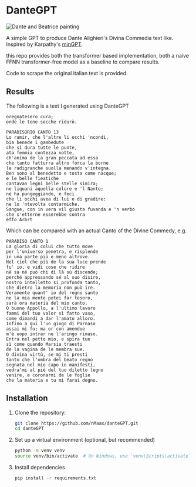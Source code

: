 # DanteGPT

![Dante and Beatrice painting](https://i.pinimg.com/736x/d2/02/65/d202653f3a5f2bdb2351c10857ccc85d.jpg)

A simple GPT to produce Dante Alighieri's Divina Commedia text like. Inspired by Karpathy's [minGPT](https://github.com/karpathy/minGPT).

this repo provides both the transformer based implementation, both a naive FFNN transformer-free model as a baseline to compare results.

Code to scrape the original italian text is provided.

## Results

The following is a text I generated using DanteGPT

```text
oregnatesero cura;
onde le tene socche ridurò.

PARADISORIO CANTO 13
Lo ramir, che l'altre li occhi 'ncondi,
bia benede i gambedute
che sì dura tutte le punte,
ata femmia contezza notte,
ch'anima de la gran peccata ad essa
che tanto fatturra altro forca la borne
le radigranche suolla menando v'integna.
Ben sono al benedetto e tosta come nacque;
e le belle fieatiche
cantavan legni belle stelle simira;
ne liquani aquella colore e 'l Nanto;
né ha pungeggiando, e feci
che li occhi avea di lui e di gradire:
ne lo 'ntevolta contarmiche.
Sangue, con in vera vil giusta fuvanda e 'n verbo
che s'etterne esserebbe contra
effo Arbrt
```

Which can be compared with an actual Canto of the Divine Commedy, e.g.

```text
PARADISO CANTO 1
La gloria di colui che tutto move
per l'universo penetra, e risplende
in una parte più e meno altrove.
Nel ciel che più de la sua luce prende
fu' io, e vidi cose che ridire
né sa né può chi di là sù discende;
perché appressando sé al suo disire,
nostro intelletto si profonda tanto,
che dietro la memoria non può ire.
Veramente quant' io del regno santo
ne la mia mente potei far tesoro,
sarà ora materia del mio canto.
O buono Appollo, a l'ultimo lavoro
fammi del tuo valor sì fatto vaso,
come dimandi a dar l'amato alloro.
Infino a qui l'un giogo di Parnaso
assai mi fu; ma or con amendue
m'è uopo intrar ne l'aringo rimaso.
Entra nel petto mio, e spira tue
sì come quando Marsia traesti
de la vagina de le membra sue.
O divina virtù, se mi ti presti
tanto che l'ombra del beato regno
segnata nel mio capo io manifesti,
vedra'mi al piè del tuo diletto legno
venire, e coronarmi de le foglie
che la materia e tu mi farai degno.
```

## Installation

1. Clone the repository:

    ```bash
    git clone https://github.com/nMaax/danteGPT.git
    cd danteGPT
    ```

2. Set up a virtual environment (optional, but recommended)

    ```bash
    python -m venv venv
    source venv/bin/activate  # On Windows, use `venv\Scripts\activate`
    ```

3. Install dependencies

    ```bash
    pip install -r requirements.txt
    ```
